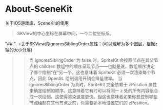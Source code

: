 # About-SceneKit
关于iOS游戏库，SceneKit的使用

>SKView的中心坐标在屏幕中间，一个二位坐标系。

"## " ->关于SKView的ignoresSiblingOrder属性：(可以理解为多个图层，根据z轴的大小分层)
>>当 ignoresSiblingOrder 为 false 时，SpriteKit 会按照节点在其父节点的 children 数组中的顺序呈现节点——也就是说，数组顺序决定了哪个绘制“在“另一个。这也意味着 SpriteKit 必须一次渲染每个节点，因此 OpenGL 绘制调用开销会降低效率。
>>当 ignoresSiblingOrder 为真时，SpriteKit 完全依赖于 zPosition 属性来确定绘制的顺序。这意味着它有时可以将同一 z 处的所有内容组合成一次绘制，这使得渲染速度更快。但这也意味着如果你想控制哪些节点绘制在其他节点之前，你需要适本地设置它们的 zPosition。
